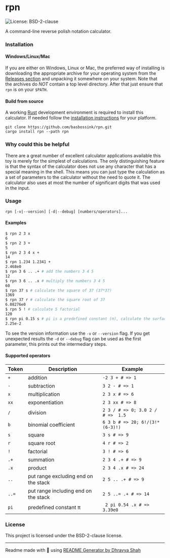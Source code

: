 # rpn

<img alt="License: BSD-2-clause" src="https://img.shields.io/badge/license-BSD--2--clause-green" />

A command-line reverse polish notation calculator.

### Installation

#### Windows/Linux/Mac

If you are either on Windows, Linux or Mac, the preferred way of installing is downloading the appropriate archive for your operating system from the [Releases section](https://github.com/basbossink/rpn/releases) and unpacking it somewhere on your system. Note that the archives do *NOT* contain a top level directory. After that just ensure that `rpn` is on your `$PATH`.

#### Build from source

A working [Rust](https://www.rust-lang.org/) development environment is required to install this calculator. If needed follow the [installation instructions](https://www.rust-lang.org/tools/install) for your platform.

```
git clone https://github.com/basbossink/rpn.git
cargo install rpn --path rpn
```

### Why could this be helpful

There are a great number of excellent calculator applications available this toy is merely for the simplest of calculations. The only distinguishing feature is that the syntax of the calculator does not use any character that has a special meaning in the shell. This means you can just type the calculation as a set of parameters to the calculator without the need to quote it. The calculator also uses at most the number of significant digits that was used in the input.

### Usage

```
rpn [-v|--version] [-d|--debug] [numbers/operators]...
```

#### Examples

```sh
$ rpn 2 3 x
6
$ rpn 2 3 +
5
$ rpn 2 3 4 x +
14
$ rpn 1.234 1.2341 +
2.468e0
$ rpn 3 6 .. .+ # add the numbers 3 4 5
12
$ rpn 3 6 .. .x # multiply the numbers 3 4 5
60
$ rpn 37 s # calculate the square of 37 (37*37)
1369
$ rpn 37 r # calculate the square root of 37
6.08276e0
$ rpn 5 ! # calculate 5 factorial
120
$ rpn pi 0.15 s # pi is a predefined constant (π), calculate the surface of a cicle with radius 0.15
2.25e-2
```

To see the version information use the `-v` or `--version` flag. If you get unexpected results the `-d` or `--debug` flag can be used as the first parameter, this prints out the intermediary steps.

#### Supported operators

| Token | Description | Example |
|-- |-- | -- |
|`+`| addition | `-2 3 + # => 1`|
|`-`| subtraction| `3 2 - # => 1`|
|`x`| multiplication | `2 3 x # => 6` |
|`xx`| exponentiation | `2 3 xx # => 8`|
|`/`| division | `2 3 / # => 0; 3.0 2 / # =>  1.5`|
|`b`| binomial coefficient | `6 3 b # => 20; 6!/(3!*(6-3)!)`|
|`s`| square | `3 s # => 9`|
|`r`| square root | `4 r # => 2`|
|`!`| factorial | `3 ! # => 6`|
|`.+`| summation | `2 3 4 .+ # => 9`|
|`.x`| product | `2 3 4 .x # => 24`|
|`..`| put range excluding end on the stack | `2 5 .. .+ # => 9`|
|`..=`| put range including end on the stack | `2 5 ..= .+ # => 14`|
|`pi`| predefined constant π | ` 2 pi 0.54 .x # => 3.39e0`|

### License

This project is licensed under the BSD-2-clause license.

***
Readme made with 💖 using [README Generator by Dhravya Shah](https://github.com/Dhravya/readme-generator)
